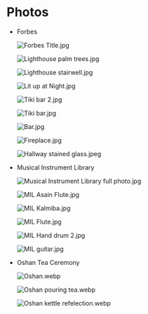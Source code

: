 # Photos

- Forbes
    
    ![Forbes Title.jpg](Forbes_Title.jpg)
    
    ![Lighthouse palm trees.jpg](Lighthouse_palm_trees.jpg)
    
    ![Lighthouse stairwell.jpg](Lighthouse_stairwell.jpg)
    
    ![Lit up at Night.jpg](Lit_up_at_Night.jpg)
    
    ![Tiki bar 2.jpg](Tiki_bar_2.jpg)
    
    ![Tiki bar.jpg](Tiki_bar.jpg)
    
    ![Bar.jpg](Bar.jpg)
    
    ![Fireplace.jpg](Fireplace.jpg)
    
    ![Hallway stained glass.jpeg](Hallway_stained_glass.jpeg)
    
- Musical Instrument Library
    
    ![Musical Instrument Library full photo.jpg](Musical_Instrument_Library_full_photo.jpg)
    
    ![MIL Asain Flute.jpg](MIL_Asain_Flute.jpg)
    
    ![MIL Kalmiba.jpg](MIL_Kalmiba.jpg)
    
    ![MIL Flute.jpg](MIL_Flute.jpg)
    
    ![MIL Hand drum 2.jpg](MIL_Hand_drum_2.jpg)
    
    ![MIL guitar.jpg](MIL_guitar.jpg)
    
- Oshan Tea Ceremony
    
    ![Oshan.webp](Oshan.webp)
    
    ![Oshan pouring tea.webp](Oshan_pouring_tea.webp)
    
    ![Oshan kettle refelection.webp](Oshan_kettle_refelection.webp)